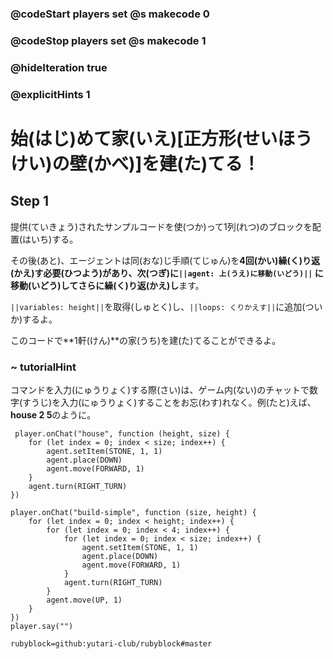 ### @codeStart players set @s makecode 0
### @codeStop players set @s makecode 1

### @hideIteration true 
### @explicitHints 1


# 始(はじ)めて家(いえ)[正方形(せいほうけい)の壁(かべ)]を建(た)てる！
<!-- # Build a starter house! -->

## Step 1
提供(ていきょう)されたサンプルコードを使(つか)って1列(れつ)のブロックを配置(はいち)する。<br>

その後(あと)、エージェントは同(おな)じ手順(てじゅん)を**4回(かい)**繰(く)り返(かえ)す必要(ひつよう)があり、次(つぎ)に``||agent: 上(うえ)に移動(いどう)||`` に移動(いどう)してさらに**繰(く)り返(かえ)し**ます。<br>

``||variables: height||``を取得(しゅとく)し、``||loops: くりかえす||``に追加(ついか)するよ。<br>

このコードで**1軒(けん)**の家(うち)を建(た)てることができるよ。

<!-- Use the provided sample code to place 1 row of blocks. 
Then Agent needs to repeat the same procedure **4 times**, then ``||agent: move up||`` and **repeat** it more. 
Get the ``||variable: height||`` and add it to the ``||loops: repeat||`` block. This code will allow you to build **1** house.  -->


### ~ tutorialHint
コマンドを入力(にゅうりょく)する際(さい)は、ゲーム内(ない)のチャットで数字(すうじ)を入力(にゅうりょく)することをお忘(わす)れなく。例(たと)えば、**house 2 5**のように。
<!-- Don't forget to input your numbers in the in-game chat when typing in the command, for example **house 2 5**.  -->

```template    
 player.onChat("house", function (height, size) {
    for (let index = 0; index < size; index++) {
        agent.setItem(STONE, 1, 1)
        agent.place(DOWN)
        agent.move(FORWARD, 1)
    }
    agent.turn(RIGHT_TURN)
})
```

```ghost
player.onChat("build-simple", function (size, height) {
    for (let index = 0; index < height; index++) {
        for (let index = 0; index < 4; index++) {
            for (let index = 0; index < size; index++) {
                agent.setItem(STONE, 1, 1)
                agent.place(DOWN)
                agent.move(FORWARD, 1)
            }
            agent.turn(RIGHT_TURN)
        }
        agent.move(UP, 1)
    }
})
player.say("")
```
```package
rubyblock=github:yutari-club/rubyblock#master
```



